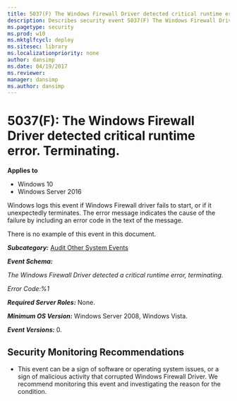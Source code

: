 ```yaml
---
title: 5037(F) The Windows Firewall Driver detected critical runtime error. Terminating. (Windows 10)
description: Describes security event 5037(F) The Windows Firewall Driver detected critical runtime error. Terminating.
ms.pagetype: security
ms.prod: w10
ms.mktglfcycl: deploy
ms.sitesec: library
ms.localizationpriority: none
author: dansimp
ms.date: 04/19/2017
ms.reviewer:
manager: dansimp
ms.author: dansimp
---
```


# 5037(F): The Windows Firewall Driver detected critical runtime error. Terminating.

**Applies to**
-   Windows 10
-   Windows Server 2016


Windows logs this event if Windows Firewall driver fails to start, or if it unexpectedly terminates. The error message indicates the cause of the failure by including an error code in the text of the message.

There is no example of this event in this document.

***Subcategory:***&nbsp;[Audit Other System Events](audit-other-system-events.md)

***Event Schema:***

*The Windows Firewall Driver detected a critical runtime error, terminating.*

*Error Code:%1*

***Required Server Roles:*** None.

***Minimum OS Version:*** Windows Server 2008, Windows Vista.

***Event Versions:*** 0.

## Security Monitoring Recommendations

-   This event can be a sign of software or operating system issues, or a sign of malicious activity that corrupted Windows Firewall Driver. We recommend monitoring this event and investigating the reason for the condition.

